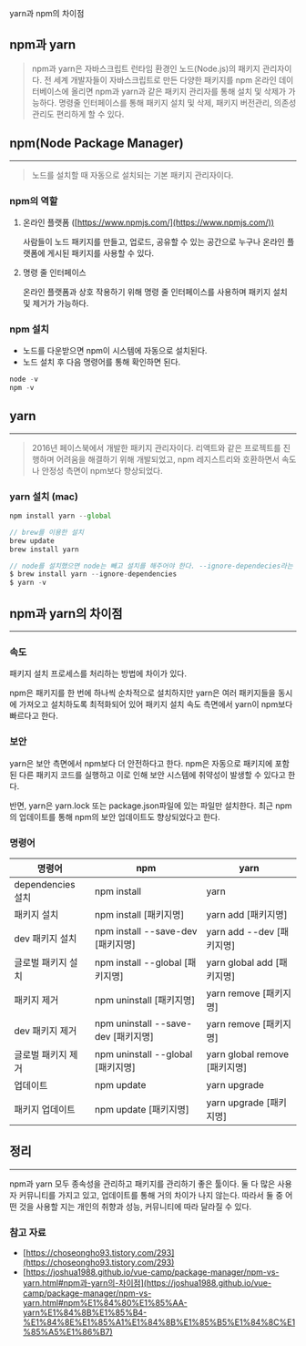yarn과 npm의 차이점 
## npm과 yarn

> npm과 yarn은 자바스크립트 런타임 환경인 노드(Node.js)의 패키지 관리자이다. 전 세계 개발자들이 자바스크립트로 만든 다양한 패키지를 npm 온라인 데이터베이스에 올리면 npm과 yarn과 같은 패키지 관리자를 통해 설치 및 삭제가 가능하다. 명령줄 인터페이스를 통해 패키지 설치 및 삭제, 패키지 버전관리, 의존성 관리도 편리하게 할 수 있다.
> 

## npm(Node Package Manager)

---

> 노드를 설치할 때 자동으로 설치되는 기본 패키지 관리자이다.
> 

### npm의 역할

1. 온라인 플랫폼 ([https://www.npmjs.com/](https://www.npmjs.com/))
    
    사람들이 노드 패키지를 만들고, 업로드, 공유할 수 있는 공간으로 누구나 온라인 플랫폼에 게시된 패키지를 사용할 수 있다. 
    
2. 명령 줄 인터페이스 
    
    온라인 플랫폼과 상호 작용하기 위해 명령 줄 인터페이스를 사용하며 패키지 설치 및 제거가 가능하다. 
    

### npm 설치

- 노드를 다운받으면 npm이 시스템에 자동으로 설치된다.
- 노드 설치 후 다음 명령어를 통해 확인하면 된다.

```jsx
node -v 
npm -v
```

## yarn

---

> 2016년 페이스북에서 개발한 패키지 관리자이다. 리액트와 같은 프로젝트를 진행하며 어려움을 해결하기 위해 개발되었고, npm 레지스트리와 호환하면서 속도나 안정성 측면이 npm보다 향상되었다.
> 

### yarn 설치 (mac)

```jsx
npm install yarn --global

// brew를 이용한 설치
brew update
brew install yarn 

// node를 설치했으면 node는 빼고 설치를 해주어야 한다. --ignore-dependecies라는 옵션을 사용
$ brew install yarn --ignore-dependencies
$ yarn -v
```

## npm과 yarn의 차이점

---

### 속도

패키지 설치 프로세스를 처리하는 방법에 차이가 있다. 

npm은 패키지를 한 번에 하나씩 순차적으로 설치하지만 yarn은 여러 패키지들을 동시에 가져오고 설치하도록 최적화되어 있어 패키지 설치 속도 측면에서 yarn이 npm보다 빠르다고 한다. 

### 보안

yarn은 보안 측면에서 npm보다 더 안전하다고 한다. npm은 자동으로 패키지에 포함된 다른 패키지 코드를 실행하고 이로 인해 보안 시스템에 취약성이 발생할 수 있다고 한다. 

반면, yarn은 yarn.lock 또는 package.json파일에 있는 파일만 설치한다. 최근 npm의 업데이트를 통해 npm의 보안 업데이트도 향상되었다고 한다. 

### 명령어

| 명령어 | npm | yarn |
| --- | --- | --- |
| dependencies 설치 | npm install | yarn |
| 패키지 설치 | npm install [패키지명] | yarn add [패키지명] |
| dev 패키지 설치 | npm install --save-dev [패키지명] | yarn add --dev [패키지명] |
| 글로벌 패키지 설치 | npm install --global [패키지명] | yarn global add [패키지명] |
| 패키지 제거 | npm uninstall [패키지명] | yarn remove [패키지명] |
| dev 패키지 제거 | npm uninstall --save-dev [패키지명] | yarn remove [패키지명] |
| 글로벌 패키지 제거 | npm uninstall --global [패키지명] | yarn global remove [패키지명] |
| 업데이트 | npm update | yarn upgrade |
| 패키지 업데이트 | npm update [패키지명] | yarn upgrade [패키지명] |

## 정리

---

npm과 yarn 모두 종속성을 관리하고 패키지를 관리하기 좋은 툴이다. 둘 다 많은 사용자 커뮤니티를 가지고 있고, 업데이트를 통해 거의 차이가 나지 않는다. 따라서 둘 중 어떤 것을 사용할 지는 개인의 취향과 성능, 커뮤니티에 따라 달라질 수 있다. 

### 참고 자료

- [https://choseongho93.tistory.com/293](https://choseongho93.tistory.com/293)
- [https://joshua1988.github.io/vue-camp/package-manager/npm-vs-yarn.html#npm과-yarn의-차이점](https://joshua1988.github.io/vue-camp/package-manager/npm-vs-yarn.html#npm%E1%84%80%E1%85%AA-yarn%E1%84%8B%E1%85%B4-%E1%84%8E%E1%85%A1%E1%84%8B%E1%85%B5%E1%84%8C%E1%85%A5%E1%86%B7)